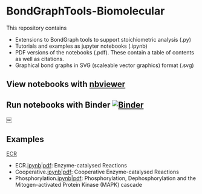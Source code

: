 # BondGraphTools-Biomolecular
This repository contains
- Extensions to BondGraph tools to support stoichiometric analysis (.py)
- Tutorials and examples as jupyter notebooks (.ipynb)
- PDF versions of the notebooks (.pdf). These contain a table of contents as well as citations.
- Graphical bond graphs in SVG (scaleable vector graphics) format (.svg)

## View notebooks with [nbviewer](https://nbviewer.jupyter.org/github/gawthrop/BondGraphTools-Biomolecular/tree/master/)

## Run notebooks with Binder [![Binder](https://mybinder.org/badge_logo.svg)](https://mybinder.org/v2/gh/gawthrop/BondGraphTools-Biomolecular/master)
￼
## Examples
[ECR](https://nbviewer.jupyter.org/github/gawthrop/BondGraphTools-Biomolecular/tree/master/ECR.ipynb)
- ECR.[ipynb](ECR.ipynb)|[pdf](ECR.pdf): Enzyme-catalysed Reactions
- Cooperative.[ipynb](Cooperative.ipynb)|[pdf](Cooperative.pdf): Cooperative Enzyme-catalysed Reactions
- Phosphorylation.[ipynb](Phosphorylation.ipynb)|[pdf](Phosphorylation.pdf): Phosphorylation, Dephosphorylation and the Mitogen-activated Protein Kinase (MAPK) cascade
